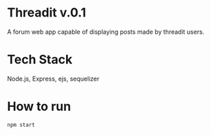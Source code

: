 # Threadit v.0.1

A forum web app capable of displaying posts made by threadit users.

# Tech Stack

Node.js, Express, ejs, sequelizer

# How to run

`npm start`
